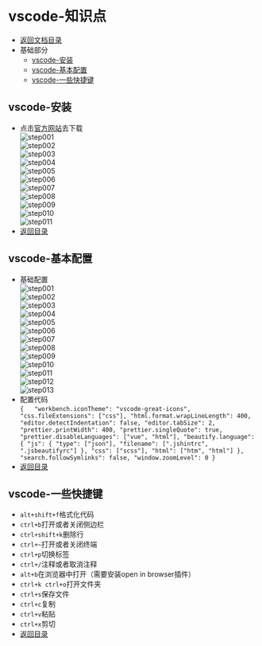 # vscode-知识点

- [返回文档目录](README.md)
- 基础部分
  - [vscode-安装](##vscode-安装)
  - [vscode-基本配置](##vscode-基本配置)
  - [vscode-一些快捷键](##vscode-一些快捷键)

## vscode-安装

- 点击[官方网站](https://code.visualstudio.com/)去下载  
  ![step001](vscode/vs001.png)  
  ![step002](vscode/vs002.png)  
  ![step003](vscode/vs003.png)  
  ![step004](vscode/vs004.png)  
  ![step005](vscode/vs005.png)  
  ![step006](vscode/vs006.png)  
  ![step007](vscode/vs007.png)  
  ![step008](vscode/vs008.png)  
  ![step009](vscode/vs009.png)  
  ![step010](vscode/vs010.png)  
  ![step011](vscode/vs011.png)  
- [返回目录](#vscode-知识点)

## vscode-基本配置

- 基础配置  
  ![step001](vscode/vs012.png)  
  ![step002](vscode/vs013.png)  
  ![step003](vscode/vs014.png)  
  ![step004](vscode/vs015.png)  
  ![step005](vscode/vs016.png)  
  ![step006](vscode/vs017.png)  
  ![step007](vscode/vs018.png)  
  ![step008](vscode/vs019.png)  
  ![step009](vscode/vs020.png)  
  ![step010](vscode/vs021.png)  
  ![step011](vscode/vs022.png)  
  ![step012](vscode/vs023.png)  
  ![step013](vscode/vs024.png)  
- 配置代码  
  `{  
  "workbench.iconTheme": "vscode-great-icons",
  "css.fileExtensions": ["css"],
  "html.format.wrapLineLength": 400,
  "editor.detectIndentation": false,
  "editor.tabSize": 2,
  "prettier.printWidth": 400,
  "prettier.singleQuote": true,
  "prettier.disableLanguages": ["vue", "html"],
  "beautify.language": {
    "js": {
      "type": ["json"],
      "filename": [".jshintrc", ".jsbeautifyrc"]
    },
    "css": ["scss"],
    "html": ["htm", "html"]
  },
  "search.followSymlinks": false,
  "window.zoomLevel": 0
}`
- [返回目录](#vscode-知识点)
  
## vscode-一些快捷键

- `alt+shift+f`格式化代码
- `ctrl+b`打开或者关闭侧边栏
- `ctrl+shift+k`删除行
- `ctrl+~`打开或者关闭终端
- `ctrl+p`切换标签
- `ctrl+/`注释或者取消注释
- `alt+b`在浏览器中打开（需要安装open in browser插件）
- `ctrl+k ctrl+o`打开文件夹
- `ctrl+s`保存文件
- `ctrl+c`复制
- `ctrl+v`粘贴
- `ctrl+x`剪切
- [返回目录](#vscode-知识点)